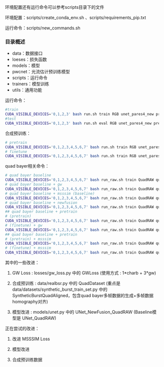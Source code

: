 环境配置还有运行命令可以参考scripts目录下的文件

环境配置：scripts/create_conda_env.sh 、scripts/requirements_pip.txt

运行命令：scripts/new_commands.sh

### 目录概述

- data：数据接口
- loeses：损失函数
- models：模型
- pwcnet：光流估计预训练模型
- scripts：运行命令
- trainers：模型训练
- utils：通用功能

运行命令：
```bash
#train
CUDA_VISIBLE_DEVICES='0,1,2,3' bash run.sh train RGB unet_pares4_new pretrain 'charb' --charbonnier
#test
CUDA_VISIBLE_DEVICES='0,1,2,3' bash run.sh eval RGB unet_pares4_new pretrain 'charb' --charbonnier
```

合成预训练：
```bash
# pretrain
CUDA_VISIBLE_DEVICES='0,1,2,3,4,5,6,7' bash run.sh train RGB unet_pares4_new syn_pretrain 'bs128,ps384,ep200,lr2e-4,charb' --charbonnier --lr 2e-4 --epoch 200 --image_size 384 --batch 128
# finetune
CUDA_VISIBLE_DEVICES='0,1,2,3,4,5,6,7' bash run.sh train RGB unet_pares4_new pretrain 'synPT(bs128,ps384,ep200,lr2e-4,charb),ep200,lr2e-4,charb' --load_run_name 'RGB-unet_pares4_new-syn_pretrain-(bs128,ps384,ep200,lr2e-4,charb)' --charbonnier --lr 2e-4 --epoch 200
```

quad bayer相关命令：
```bash
# quad bayer baseline
CUDA_VISIBLE_DEVICES='0,1,2,3,4,5,6,7' bash run_raw.sh train QuadRAW quadraw_unet_pares4_new quad_pretrain 'bs32,ps384,ep200,lr2e-4,charb' --charbonnier --lr 2e-4 --epoch 200 --image_size 384 --batch 32
# quad bayer baseline + gw
CUDA_VISIBLE_DEVICES='0,1,2,3,4,5,6,7' bash run_raw.sh train QuadRAW quadraw_unet_pares4_new quad_pretrain 'bs32,ps384,ep200,lr2e-4,charb,gw3' --charbonnier --gw_loss_weight 3 --lr 2e-4 --epoch 200 --image_size 384 --batch 32
# quad bayer baseline + msssim (baseline)
CUDA_VISIBLE_DEVICES='0,1,2,3,4,5,6,7' bash run_raw.sh train QuadRAW quadraw_unet_pares4_new quad_pretrain 'bs32,ps384,ep200,lr2e-4,charb,msssim1' --charbonnier --msssim_loss_weight 1 --lr 2e-4 --epoch 200 --image_size 384 --batch 32
# quad bayer baseline + newfusion
CUDA_VISIBLE_DEVICES='0,1,2,3,4,5,6,7' bash run_raw.sh train QuadRAW quadraw_newfusion_unet_pares4_new quad_pretrain 'bs32,ps384,ep200,lr2e-4,charb' --charbonnier --lr 2e-4 --epoch 200 --image_size 384 --batch 32
## quad bayer baseline + pretrain
# (pretrain)
CUDA_VISIBLE_DEVICES='0,1,2,3,4,5,6,7' bash run_raw.sh train QuadRAW quadraw_unet_pares4_new quad_syn_pretrain 'bs64,ps384,ep200,lr2e-4,charb' --charbonnier --lr 2e-4 --epoch 200 --image_size 384 --batch 64
# (finetune) + gw
CUDA_VISIBLE_DEVICES='0,1,2,3,4,5,6,7' bash run_raw.sh train QuadRAW quadraw_unet_pares4_new quad_pretrain 'syn(bs64,ps384,ep200,lr2e-4,charb),bs32,ps384,ep200,lr2e-4,charb,gw3' --charbonnier --gw_loss_weight 3 --lr 2e-4 --epoch 200 --image_size 384 --batch 32 --load_run_name 'QuadRAW-quadraw_unet_pares4_new-quad_syn_pretrain-(bs64,ps384,ep200,lr2e-4,charb)'
## quad bayer baseline + pretrain
# (pretrain) + msssim
CUDA_VISIBLE_DEVICES='0,1,2,3,4,5,6,7' bash run_raw.sh train QuadRAW quadraw_unet_pares4_new quad_syn_pretrain 'bs128,ps384,ep200,lr2e-4,charb,msssim1' --charbonnier --msssim_loss_weight 1 --lr 2e-4 --epoch 200 --image_size 384 --batch 128
# (finetune) + msssim
CUDA_VISIBLE_DEVICES='0,1,2,3,4,5,6,7' bash run_raw.sh train QuadRAW quadraw_unet_pares4_new quad_pretrain 'syn(bs128,ps384,ep200,lr2e-4,charb,msssim1),bs32,ps384,ep200,lr2e-4,charb,msssim1' --charbonnier --msssim_loss_weight 1 --lr 2e-4 --epoch 200 --image_size 384 --batch 32 --load_run_name 'QuadRAW-quadraw_unet_pares4_new-quad_syn_pretrain-(bs128,ps384,ep200,lr2e-4,charb,msssim1)'
```

其中的一些改进：

1. GW Loss : losses/gw_loss.py 中的 GWLoss (使用方式 : 1\*charb + 3\*gw)

2. 合成预训练 : data/realbsr.py 中的 QuadDataset (重点是 data/datasets/synthetic_burst_train_set.py 中的 SyntheticBurstQuadAligned，包含quad bayer多帧数据的生成+多帧数据homography对齐)

3. 模型改进 : models/unet.py 中的 UNet_NewFusion_QuadRAW (Baseline模型是 UNet_QuadRAW)

正在尝试的改进：

1. 改进 MSSSIM Loss

2. 模型改进

3. 合成预训练数据